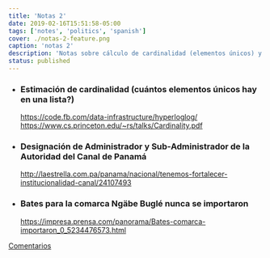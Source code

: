 ```yaml
---
title: 'Notas 2'
date: 2019-02-16T15:51:58-05:00
tags: ['notes', 'politics', 'spanish']
cover: ./notas-2-feature.png
caption: 'notas 2'
description: 'Notas sobre cálculo de cardinalidad (elementos únicos) y política'
status: published
---
```


- ### Estimación de cardinalidad (cuántos elementos únicos hay en una lista?)<br>
  https://code.fb.com/data-infrastructure/hyperloglog/ <br>
  https://www.cs.princeton.edu/~rs/talks/Cardinality.pdf

* ### Designación de Administrador y Sub-Administrador de la Autoridad del Canal de Panamá <br>
  http://laestrella.com.pa/panama/nacional/tenemos-fortalecer-institucionalidad-canal/24107493

- ### Bates para la comarca Ngäbe Buglé nunca se importaron <br>
  https://impresa.prensa.com/panorama/Bates-comarca-importaron_0_5234476573.html

[Comentarios](https://mobile.twitter.com/search?q=https%3A%2F%2Fpardenotas.jbrio.net%2Fnotas-2%2F)
